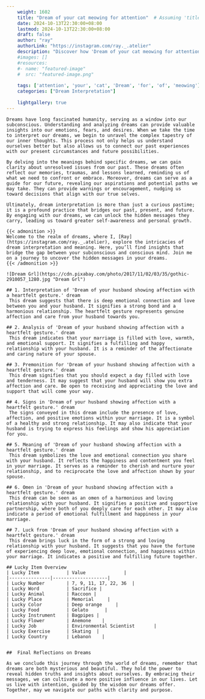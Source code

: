 ```yaml
---
    weight: 1602
    title: "Dream of your cat meowing for attention"  # Assuming 'title' column exists
    date: 2024-10-13T22:30:00+08:00
    lastmod: 2024-10-13T22:30:00+08:00
    draft: false
    author: "ray"
    authorLink: "https://instagram.com/ray._.atelier"
    description: "Discover how 'Dream of your cat meowing for attention' can interpret your future and uncover its significant meanings in your life."
    #images: []
    #resources:
    #- name: "featured-image"
    #  src: "featured-image.png"
    
    tags: ['attention', 'your', 'cat', 'Dream', 'for', 'of', 'meowing']
    categories: ["Dream Interpretation"]
    
    lightgallery: true
---
```

    
    Dreams have long fascinated humanity, serving as a window into our subconscious. Understanding and analyzing dreams can provide valuable insights into our emotions, fears, and desires. When we take the time to interpret our dreams, we begin to unravel the complex tapestry of our inner thoughts. This process not only helps us understand ourselves better but also allows us to connect our past experiences with our present circumstances and future possibilities.
    
    By delving into the meanings behind specific dreams, we can gain clarity about unresolved issues from our past. These dreams often reflect our memories, traumas, and lessons learned, reminding us of what we need to confront or embrace. Moreover, dreams can serve as a guide for our future, revealing our aspirations and potential paths we may take. They can provide warnings or encouragement, nudging us toward decisions that align with our true selves.
    
    Ultimately, dream interpretation is more than just a curious pastime; it is a profound practice that bridges our past, present, and future. By engaging with our dreams, we can unlock the hidden messages they carry, leading us toward greater self-awareness and personal growth.
    
    {{< admonition >}}
    Welcome to the realm of dreams, where I, [Ray](https://instagram.com/ray._.atelier), explore the intricacies of dream interpretation and meaning. Here, you’ll find insights that bridge the gap between your subconscious and conscious mind. Join me on a journey to uncover the hidden messages in your dreams.
    {{< /admonition >}}
    
    ![Dream Grl](https://cdn.pixabay.com/photo/2017/11/02/03/35/gothic-2910057_1280.jpg "Dream Grl")
    
    ## 1. Interpretation of 'Dream of your husband showing affection with a heartfelt gesture.' dream
     This dream suggests that there is deep emotional connection and love between you and your husband. It signifies a strong bond and a harmonious relationship. The heartfelt gesture represents genuine affection and care from your husband towards you.
    
    ## 2. Analysis of 'Dream of your husband showing affection with a heartfelt gesture.' dream
     This dream indicates that your marriage is filled with love, warmth, and emotional support. It signifies a fulfilling and happy relationship with your husband. It is a reminder of the affectionate and caring nature of your spouse.
    
    ## 3. Premonition for 'Dream of your husband showing affection with a heartfelt gesture.' dream
     This dream signifies that you should expect a day filled with love and tenderness. It may suggest that your husband will show you extra affection and care. Be open to receiving and appreciating the love and support that will come your way.
    
    ## 4. Signs in 'Dream of your husband showing affection with a heartfelt gesture.' dream
     The signs conveyed in this dream include the presence of love, affection, and positive emotions within your marriage. It is a symbol of a healthy and strong relationship. It may also indicate that your husband is trying to express his feelings and show his appreciation for you.
    
    ## 5. Meaning of 'Dream of your husband showing affection with a heartfelt gesture.' dream
     This dream symbolizes the love and emotional connection you share with your husband. It reflects the happiness and contentment you feel in your marriage. It serves as a reminder to cherish and nurture your relationship, and to reciprocate the love and affection shown by your spouse.
    
    ## 6. Omen in 'Dream of your husband showing affection with a heartfelt gesture.' dream
     This dream can be seen as an omen of a harmonious and loving relationship with your husband. It signifies a positive and supportive partnership, where both of you deeply care for each other. It may also indicate a period of emotional fulfillment and happiness in your marriage.
    
    ## 7. Luck from 'Dream of your husband showing affection with a heartfelt gesture.' dream
     This dream brings luck in the form of a strong and loving relationship with your husband. It suggests that you have the fortune of experiencing deep love, emotional connection, and happiness within your marriage. It indicates a positive and fulfilling future together.
    
    ## Lucky Item Overview
    | Lucky Item          | Value              |
    |---------------|--------------------|
    | Lucky Number        | 7, 9, 11, 17, 22, 36  |
    | Lucky Word          | Sacrifice |
    | Lucky Animal        | Raccoon |
    | Lucky Place         | Memorial     |
    | Lucky Color         | Deep orange     |
    | Lucky Food          | Gelato      |
    | Lucky Instrument    | Bagpipes |
    | Lucky Flower        | Anemone    |
    | Lucky Job           | Environmental Scientist       |
    | Lucky Exercise      | Skating  |
    | Lucky Country       | Lebanon    |
    
    
    ##  Final Reflections on Dreams
    
    As we conclude this journey through the world of dreams, remember that dreams are both mysterious and beautiful. They hold the power to reveal hidden truths and insights about ourselves. By embracing their messages, we can cultivate a more positive influence in our lives. Let us live with intention, guided by the wisdom our dreams offer. Together, may we navigate our paths with clarity and purpose.
    
